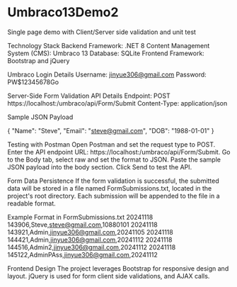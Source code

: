 # Umbraco13Demo2
Single page demo with Client/Server side validation and unit test

Technology Stack
Backend Framework: .NET 8
Content Management System (CMS): Umbraco 13
Database: SQLite
Frontend Framework: Bootstrap and jQuery

Umbraco Login Details
Username: jinyue306@gmail.com
Password: PW$12345678Go

Server-Side Form Validation
API Details
Endpoint: POST https://localhost:<your local port number>/umbraco/api/Form/Submit
Content-Type: application/json

Sample JSON Payload

{
  "Name": "Steve",
  "Email": "steve@gmail.com",
  "DOB": "1988-01-01"
}

Testing with Postman
Open Postman and set the request type to POST.
Enter the API endpoint URL: https://localhost:<your local port number>/umbraco/api/Form/Submit.
Go to the Body tab, select raw and set the format to JSON.
Paste the sample JSON payload into the body section.
Click Send to test the API.

Form Data Persistence
If the form validation is successful, the submitted data will be stored in a file named FormSubmissions.txt, located in the project's root directory. Each submission will be appended to the file in a readable format.

Example Format in FormSubmissions.txt
20241118 143906,Steve,steve@gmail.com,10880101
20241118 143921,Admin,jinyue306@gmail.com,20241105
20241118 144421,Admin,jinyue306@gmail.com,20241112
20241118 144516,Admin2,jinyue306@gmail.com,20241112
20241118 145122,AdminPAss,jinyue306@gmail.com,20241112

Frontend Design
The project leverages Bootstrap for responsive design and layout.
jQuery is used for form client side validations, and AJAX calls.

